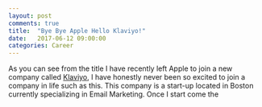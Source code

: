 ```yaml
---
layout: post
comments: true
title:  "Bye Bye Apple Hello Klaviyo!"
date:   2017-06-12 09:00:00
categories: Career
---
```


As you can see from the title I have recently left Apple to join a new company called [Klaviyo](http://Klaviyo.com), I have honestly never been so excited to join a company in life such as this. This company is a start-up located in Boston currently specializing in Email Marketing. Once I start come the 